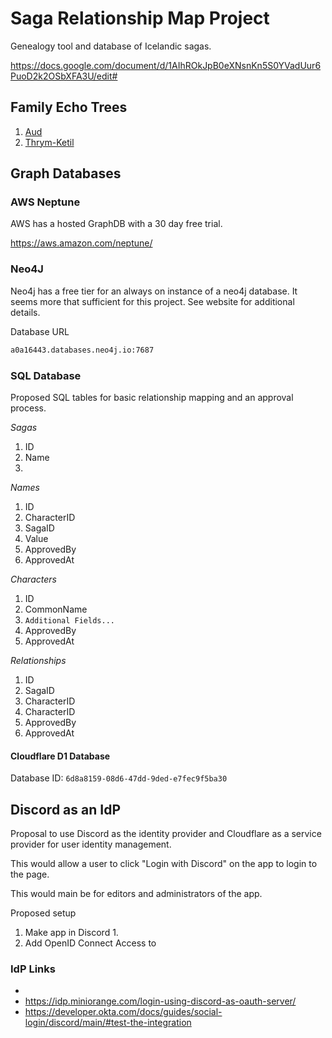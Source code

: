 # Saga Relationship Map Project

Genealogy tool and database of Icelandic sagas. 

https://docs.google.com/document/d/1AIhROkJpB0eXNsnKn5S0YVadUur6PuoD2k2OSbXFA3U/edit#



## Family Echo Trees

1. [Aud](https://www.familyecho.com/?p=START&c=10pi2u1pfw1&f=704631213868810681)
2. [Thrym-Ketil](https://familyecho.com/?p=START&c=14ojogfpxfl&f=794147246474149859)


## Graph Databases

### AWS Neptune

AWS has a hosted GraphDB with a 30 day free trial. 

https://aws.amazon.com/neptune/
### Neo4J 

Neo4j has a free tier for an always on instance of a neo4j database. It seems more that sufficient for this project. See website for additional details.

Database URL 

```txt
a0a16443.databases.neo4j.io:7687
```

### SQL Database

Proposed SQL tables for basic relationship mapping and an approval process.

_Sagas_

1. ID
2. Name
3. <Additional Fields>

_Names_

1. ID
2. CharacterID
3. SagaID
4. Value
5. ApprovedBy
6. ApprovedAt

_Characters_

1. ID
2. CommonName
3. `Additional Fields...`
4. ApprovedBy
5. ApprovedAt

_Relationships_

1. ID
2. SagaID
3. CharacterID
4. CharacterID
5. ApprovedBy
6. ApprovedAt


#### Cloudflare D1 Database

Database ID: `6d8a8159-08d6-47dd-9ded-e7fec9f5ba30`


## Discord as an IdP

Proposal to use Discord as the identity provider and Cloudflare as a service provider for user identity management. 

This would allow a user to click "Login with Discord" on the app to login to the page. 

This would main be for editors and administrators of the app. 

Proposed setup

1. Make app in Discord 
   1. 
2. Add OpenID Connect Access to 

### IdP Links

- 
- https://idp.miniorange.com/login-using-discord-as-oauth-server/
- https://developer.okta.com/docs/guides/social-login/discord/main/#test-the-integration